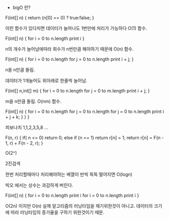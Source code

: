 
- bigO 란?


 F(int[] n) {
    return (n[0] == 0) ? true:false;
 }
 
 이런 함수가 있다치면 데이터가 늘어나도 1번만에 처리가 가능하다
 O(1) 함수. 
 
 F(int[] n) {
    for i = 0 to n.length
        print i
 }
 
 n의 개수가 늘어남에따라 회수가 n번만큼 해야하기 때문에
 O(n) 함수.
 
 
 F(int[] n) {
    for i = 0 to n.length
        for j = 0 to n.length
            print i + j;
 }
 
 n을 n만큼 돌림.
 
 데이터가 1개늘어도 위아래로 한줄씩 늘어남.
 
 F(int[] n,int[] m) {
    for i = 0 to n.length
        for j = 0 to m.length
            print i + j;
 }
 
 m을 n만큼 돌림. 
 O(nm) 함수.
 
 
  F(int[] n) {
     for i = 0 to n.length
         for j = 0 to n.length
             for j = 0 to n.length
             print i + j + k;
          }
      }
  }
  
  피보나치 1,1,2,3,5,8 ...
  
  F(n, r) {
  if( n <= 0) return 0;
  else if (n == 1) return r[n] = 1;
  return r[n] = F(n - 1, r) + F(n - 2, r);
  } 
  
  O(2^)
  
  2진검색
  
  한번 처리할때마다 처리해야하는 배열이 반씩 뚝뚝 떨어지면
  O(logn)
  
  
  
  빅오 에서는 상수는 과감하게 버린다.
  
  F(int[] n) {
    for i = 0 to n.length
        print i
    for i = 0 to n.length
        print i
  }
  
  
  O(2n) 이지만 O(n)
  실제 알고리즘의 러닝타임을 재기위한것이 아니고.
  데이터의 크기에 따라 러닝타임의 증가율을 구하기 위한것이기 때문.
  
  
  
 
 
 
 
 
 

 
 
 
